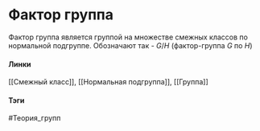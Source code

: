 # Фактор группа
Фактор группа является группой на множестве смежных классов по нормальной подгруппе. Обозначают так - $G/H$ (фактор-группа $G$ по $H$)

#### Линки
[[Смежный класс]],
[[Нормальная подгруппа]],
[[Группа]]
#### Тэги 
 #Теория_групп 